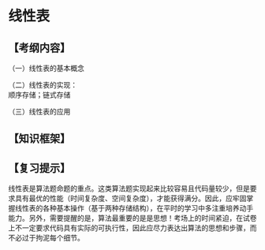 # 线性表  

## 【考纲内容】  
（一）线性表的基本概念  

（二）线性表的实现：  
  顺序存储；链式存储  

（三）线性表的应用  

## 【知识框架】  



## 【复习提示】  
  线性表是算法题命题的重点。这类算法题实现起来比较容易且代码量较少，但是要求具有最优的性能（时间复杂度、空间复杂度），才能获得满分。因此，应牢固掌握线性表的各种基本操作（基于两种存储结构），在平时的学习中多注重培养动手能力。另外，需要提醒的是，算法最重要的是是思想！考场上的时间紧迫，在试卷上不一定要求代码具有实际的可执行性，因此应尽力表达出算法的思想和步骤，而不必过于拘泥每个细节。  

